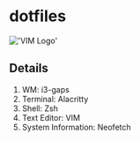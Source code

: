 # dotfiles

!['VIM Logo']("https://upload.wikimedia.org/wikipedia/commons/9/9f/Vimlogo.svg")
## Details
1. WM: i3-gaps
2. Terminal: Alacritty
3. Shell: Zsh
4. Text Editor: VIM
5. System Information: Neofetch
